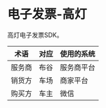 # 电子发票-高灯

高灯电子发票SDK。

| 术语   | 对应 | 使用的系统 |
| ------ | ---- | ---------- |
| 服务商 | 布谷 | 服务商平台 |
| 销货方 | 车场 | 商家平台   |
| 购买方 | 车主 | 微信       |
